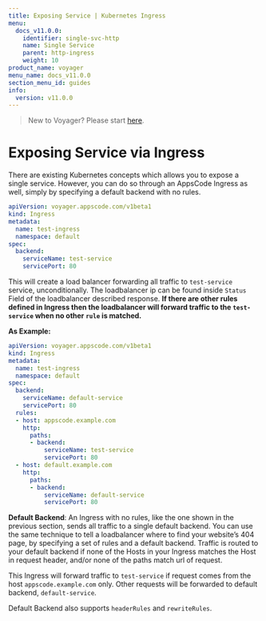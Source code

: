 ```yaml
---
title: Exposing Service | Kubernetes Ingress
menu:
  docs_v11.0.0:
    identifier: single-svc-http
    name: Single Service
    parent: http-ingress
    weight: 10
product_name: voyager
menu_name: docs_v11.0.0
section_menu_id: guides
info:
  version: v11.0.0
---
```


> New to Voyager? Please start [here](/docs/v11.0.0/concepts/overview).

# Exposing Service via Ingress

There are existing Kubernetes concepts which allows you to expose a single service. However, you can do so
through an AppsCode Ingress as well, simply by specifying a default backend with no rules.

```yaml
apiVersion: voyager.appscode.com/v1beta1
kind: Ingress
metadata:
  name: test-ingress
  namespace: default
spec:
  backend:
    serviceName: test-service
    servicePort: 80
```

This will create a load balancer forwarding all traffic to `test-service` service, unconditionally. The
loadbalancer ip can be found inside `Status` Field of the loadbalancer described response. **If there are other
rules defined in Ingress then the loadbalancer will forward traffic to the `test-service` when no other `rule` is
matched.**

**As Example:**

```yaml
apiVersion: voyager.appscode.com/v1beta1
kind: Ingress
metadata:
  name: test-ingress
  namespace: default
spec:
  backend:
    serviceName: default-service
    servicePort: 80
  rules:
  - host: appscode.example.com
    http:
      paths:
      - backend:
          serviceName: test-service
          servicePort: 80
  - host: default.example.com
    http:
      paths:
      - backend:
          serviceName: default-service
          servicePort: 80
```
**Default Backend**: An Ingress with no rules, like the one shown in the previous section, sends all
traffic to a single default backend. You can use the same technique to tell a loadbalancer
where to find your website’s 404 page, by specifying a set of rules and a default backend.
Traffic is routed to your default backend if none of the Hosts in your Ingress matches the Host in
request header, and/or none of the paths match url of request.

This Ingress will forward traffic to `test-service` if request comes from the host `appscode.example.com` only.
Other requests will be forwarded to default backend, `default-service`.

Default Backend also supports `headerRules` and `rewriteRules`.
